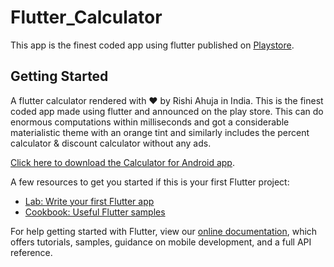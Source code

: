# Flutter_Calculator 

This app is the finest coded app using flutter published on [Playstore](https://play.google.com/store/apps/details?id=com.rishi.calculatorapp).

## Getting Started

A flutter calculator rendered with ❤️ by Rishi Ahuja in India. This is the finest coded app made using flutter and announced on the play store. This can do enormous computations within milliseconds and got a considerable materialistic theme with an orange tint and similarly includes the percent calculator & discount calculator without any ads.

[Click here to download the Calculator for Android app](https://play.google.com/store/apps/details?id=com.rishi.calculatorapp).

A few resources to get you started if this is your first Flutter project:

- [Lab: Write your first Flutter app](https://flutter.dev/docs/get-started/codelab)
- [Cookbook: Useful Flutter samples](https://flutter.dev/docs/cookbook)

For help getting started with Flutter, view our
[online documentation](https://flutter.dev/docs), which offers tutorials,
samples, guidance on mobile development, and a full API reference.


